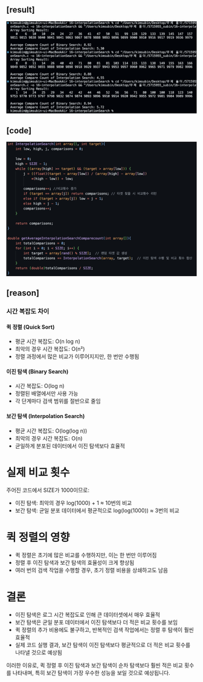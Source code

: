 ## [result]
<img src="./result.png" alt="Result Image" width="800">

## [code]
<img src="./code.png" alt="code Image" width="800">


## [reason]
### 시간 복잡도 차이

#### **퀵 정렬 (Quick Sort)**  
- 평균 시간 복잡도: O(n log n)
- 최악의 경우 시간 복잡도: O(n²)
- 정렬 과정에서 많은 비교가 이루어지지만, 한 번만 수행됨

#### **이진 탐색 (Binary Search)**  
- 시간 복잡도: O(log n)
- 정렬된 배열에서만 사용 가능
- 각 단계마다 검색 범위를 절반으로 줄임

#### **보간 탐색 (Interpolation Search)**  
- 평균 시간 복잡도: O(log(log n))
- 최악의 경우 시간 복잡도: O(n)
- 균일하게 분포된 데이터에서 이진 탐색보다 효율적

# 실제 비교 횟수  
주어진 코드에서 SIZE가 1000이므로:

- 이진 탐색: 최악의 경우 log(1000) + 1 ≈ 10번의 비교
- 보간 탐색: 균일 분포 데이터에서 평균적으로 log(log(1000)) ≈ 3번의 비교

# 퀵 정렬의 영향  
- 퀵 정렬은 초기에 많은 비교를 수행하지만, 이는 한 번만 이루어짐
- 정렬 후 이진 탐색과 보간 탐색의 효율성이 크게 향상됨
- 여러 번의 검색 작업을 수행할 경우, 초기 정렬 비용을 상쇄하고도 남음

# 결론  
- 이진 탐색은 로그 시간 복잡도로 인해 큰 데이터셋에서 매우 효율적
- 보간 탐색은 균일 분포 데이터에서 이진 탐색보다 더 적은 비교 횟수를 보임
- 퀵 정렬의 추가 비용에도 불구하고, 반복적인 검색 작업에서는 정렬 후 탐색이 훨씬 효율적
- 실제 코드 실행 결과, 보간 탐색이 이진 탐색보다 평균적으로 더 적은 비교 횟수를 나타낼 것으로 예상됨

이러한 이유로, 퀵 정렬 후 이진 탐색과 보간 탐색이 순차 탐색보다 훨씬 적은 비교 횟수를 나타내며, 특히 보간 탐색이 가장 우수한 성능을 보일 것으로 예상됩니다.